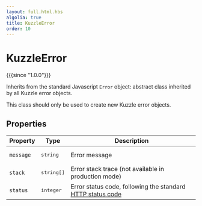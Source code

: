 ```yaml
---
layout: full.html.hbs
algolia: true
title: KuzzleError
order: 10
---
```



# KuzzleError

{{{since "1.0.0"}}}

Inherits from the standard Javascript `Error` object: abstract class inherited by all Kuzzle error objects.

This class should only be used to create new Kuzzle error objects.

## Properties

| Property | Type | Description |
|----------|------|-------------|
| `message` | <pre>string</pre> | Error message |
| `stack` | <pre>string[]</pre> | Error stack trace (not available in production mode) |
| `status` | <pre>integer</pre> | Error status code, following the standard [HTTP status code]( https://en.wikipedia.org/wiki/List_of_HTTP_status_codes) |
